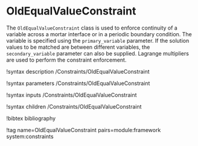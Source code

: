 # OldEqualValueConstraint

The `OldEqualValueConstraint` class is used to enforce continuity of a
variable across a mortar interface or in a periodic boundary
condition. The variable is specified using the `primary_variable`
parameter. If the solution values to be matched are between different variables, the
`secondary_variable` parameter can also be supplied. Lagrange multipliers are used
to perform the constraint enforcement.

!syntax description /Constraints/OldEqualValueConstraint

!syntax parameters /Constraints/OldEqualValueConstraint

!syntax inputs /Constraints/OldEqualValueConstraint

!syntax children /Constraints/OldEqualValueConstraint

!bibtex bibliography

!tag name=OldEqualValueConstraint pairs=module:framework system:constraints
